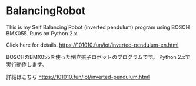 # BalancingRobot

This is my Self Balancing Robot (inverted pendulum) program using BOSCH BMX055.
Runs on Python 2.x.

Click here for details.
https://101010.fun/iot/inverted-pendulum-en.html


BOSCHのBMX055を使った倒立振子ロボットのプログラムです。
Python 2.xで実行動作します。

詳細はこちら
https://101010.fun/iot/inverted-pendulum.html